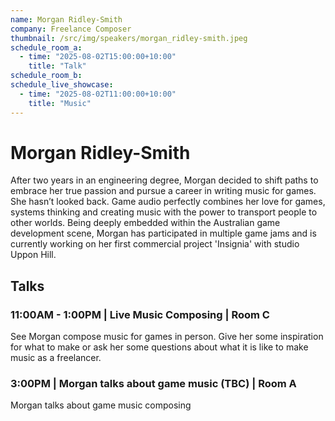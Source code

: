 ```yaml
---
name: Morgan Ridley-Smith
company: Freelance Composer
thumbnail: /src/img/speakers/morgan_ridley-smith.jpeg
schedule_room_a:
  - time: "2025-08-02T15:00:00+10:00"
    title: "Talk"
schedule_room_b:
schedule_live_showcase:
  - time: "2025-08-02T11:00:00+10:00"
    title: "Music"
---
```


# Morgan Ridley-Smith

After two years in an engineering degree, Morgan decided to shift paths to embrace her true passion and pursue a career in writing music for games. She hasn’t looked back. Game audio perfectly combines her love for games, systems thinking and creating music with the power to transport people to other worlds. Being deeply embedded within the Australian game development scene, Morgan has participated in multiple game jams and is currently working on her first commercial project 'Insignia' with studio Uppon Hill.

## Talks

### 11:00AM - 1:00PM | Live Music Composing | Room C

See Morgan compose music for games in person. Give her some inspiration for what to make or ask her some questions about what it is like to make music as a freelancer.

### 3:00PM | Morgan talks about game music (TBC) | Room A

Morgan talks about game music composing
